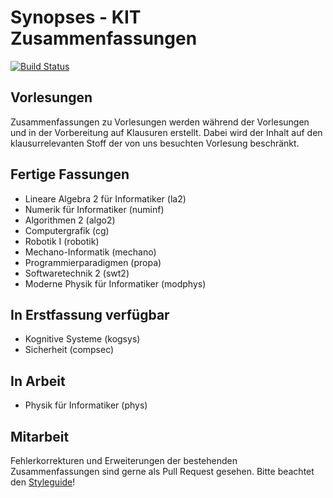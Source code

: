 # Synopses - KIT Zusammenfassungen
[![Build Status](https://travis-ci.org/Novare/synopses.svg?branch=master)](https://travis-ci.org/Novare/synopses)

## Vorlesungen
Zusammenfassungen zu Vorlesungen werden während der Vorlesungen und in der Vorbereitung auf Klausuren erstellt.
Dabei wird der Inhalt auf den klausurrelevanten Stoff der von uns besuchten Vorlesung beschränkt.

## Fertige Fassungen
* Lineare Algebra 2 für Informatiker (la2)
* Numerik für Informatiker (numinf)
* Algorithmen 2 (algo2)
* Computergrafik (cg)
* Robotik I (robotik)
* Mechano-Informatik (mechano)
* Programmierparadigmen (propa)
* Softwaretechnik 2 (swt2)
* Moderne Physik für Informatiker (modphys)

## In Erstfassung verfügbar
* Kognitive Systeme (kogsys)
* Sicherheit (compsec)

## In Arbeit
* Physik für Informatiker (phys)

## Mitarbeit
Fehlerkorrekturen und Erweiterungen der bestehenden Zusammenfassungen sind gerne als Pull Request gesehen. Bitte beachtet den [Styleguide](STYLEGUIDE.md)!
